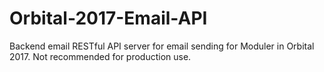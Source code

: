 # Orbital-2017-Email-API

Backend email RESTful API server for email sending for Moduler in Orbital 2017. Not recommended for production use.